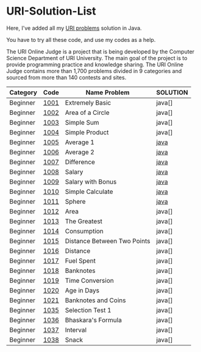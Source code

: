 # URI-Solution-List
Here, I've added all my [URI problems](https://www.urionlinejudge.com.br/judge/en/categories) solution in Java.

You have to try all these code, and use my codes as a help.

The URI Online Judge is a project that is being developed by the Computer Science Department of URI University. The main goal of the project is to provide programming practice and knowledge sharing. The URI Online Judge contains more than 1,700 problems divided in 9 categories and sourced from more than 140 contests and sites.

|    Category   |       Code     |    Name Problem     |   SOLUTION   |
| ------------- | -------------- | -----------------   |--------------|
|    Beginner   | [1001](https://www.urionlinejudge.com.br/judge/en/problems/view/1001)   |   Extremely Basic     |   java[]     |
|    Beginner   | [1002](https://www.urionlinejudge.com.br/judge/en/problems/view/1002)   |   Area of a Circle    |   java[]     |
|    Beginner   | [1003](https://www.urionlinejudge.com.br/judge/en/problems/view/1003)   |   Simple Sum          |   java[]     |
|    Beginner   | [1004](https://www.urionlinejudge.com.br/judge/en/problems/view/1004)   |   Simple Product      |   java[]     |
|    Beginner   | [1005](https://www.urionlinejudge.com.br/judge/en/problems/view/1005)   |   Average 1           |   [java](https://github.com/CostaDiogo/URI-Solution-List/blob/master/beginner/Beginner_1005.java)    |
|    Beginner   | [1006](https://www.urionlinejudge.com.br/judge/en/problems/view/1006)   |   Average 2           |   [java](https://github.com/CostaDiogo/URI-Solution-List/blob/master/beginner/Beginner_1006.java)     |
|    Beginner   | [1007](https://www.urionlinejudge.com.br/judge/en/problems/view/1007)   |   Difference          |   [java](https://github.com/CostaDiogo/URI-Solution-List/blob/master/beginner/Beginner_1007.java)     |
|    Beginner   | [1008](https://www.urionlinejudge.com.br/judge/en/problems/view/1008)   |   Salary              |   [java](https://github.com/CostaDiogo/URI-Solution-List/blob/master/beginner/Beginner_1008.java)     |
|    Beginner   | [1009](https://www.urionlinejudge.com.br/judge/en/problems/view/1009)   |   Salary with Bonus   |   [java](https://github.com/CostaDiogo/URI-Solution-List/blob/master/beginner/Beginner_1009.java)     |
|    Beginner   | [1010](https://www.urionlinejudge.com.br/judge/en/problems/view/1010)   |   Simple Calculate    |   [java](https://github.com/CostaDiogo/URI-Solution-List/blob/master/beginner/Beginner_1010.java)     |
|    Beginner   | [1011](https://www.urionlinejudge.com.br/judge/en/problems/view/1011)   |   Sphere              |   [java](https://github.com/CostaDiogo/URI-Solution-List/blob/master/beginner/Beginner_1011.java)     |
|    Beginner   | [1012](https://www.urionlinejudge.com.br/judge/en/problems/view/1012)   |   Area                |   java[]     |
|    Beginner   | [1013](https://www.urionlinejudge.com.br/judge/en/problems/view/1013)   |   The Greatest        |   java[]     |
|    Beginner   | [1014](https://www.urionlinejudge.com.br/judge/en/problems/view/1014)   |   Consumption         |   java[]     |
|    Beginner   | [1015](https://www.urionlinejudge.com.br/judge/en/problems/view/1015)   |   Distance Between Two Points |   java[]     |
|    Beginner   | [1016](https://www.urionlinejudge.com.br/judge/en/problems/view/1016)   |   Distance            |   java[]     |
|    Beginner   | [1017](https://www.urionlinejudge.com.br/judge/en/problems/view/1017)   |   Fuel Spent          |   java[]     |
|    Beginner   | [1018](https://www.urionlinejudge.com.br/judge/en/problems/view/1018)   |   Banknotes           |   java[]     |
|    Beginner   | [1019](https://www.urionlinejudge.com.br/judge/en/problems/view/1019)   |   Time Conversion     |   java[]     |
|    Beginner   | [1020](https://www.urionlinejudge.com.br/judge/en/problems/view/1020)   |   Age in Days         |   java[]     |
|    Beginner   | [1021](https://www.urionlinejudge.com.br/judge/en/problems/view/1021)   |   Banknotes and Coins |   java[]     |
|    Beginner   | [1035](https://www.urionlinejudge.com.br/judge/en/problems/view/1035)   |   Selection Test 1    |   java[]     |
|    Beginner   | [1036](https://www.urionlinejudge.com.br/judge/en/problems/view/1036)   |   Bhaskara's Formula  |   java[]     |
|    Beginner   | [1037](https://www.urionlinejudge.com.br/judge/en/problems/view/1037)   |   Interval            |   java[]     |
|    Beginner   | [1038](https://www.urionlinejudge.com.br/judge/en/problems/view/1038)   |   Snack               |   java[]     |

